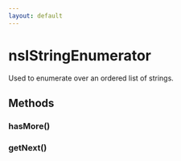 ```yaml
---
layout: default
---
```


# nsIStringEnumerator #
  
Used to enumerate over an ordered list of strings.  
  

## Methods ##

### hasMore() ###

### getNext() ###
